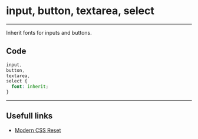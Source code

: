 # input, button, textarea, select

---

Inherit fonts for inputs and buttons.

## Code

```css
input,
button,
textarea,
select {
  font: inherit;
}
```

---

## Usefull links

- [Modern CSS Reset](https://github.com/hankchizljaw/modern-css-reset)
